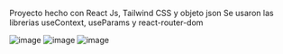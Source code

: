 Proyecto hecho con React Js, Tailwind CSS y objeto json
Se usaron las librerias useContext, useParams y react-router-dom

![image](https://github.com/Lautaro-Di-Salvo-Code/search-country/assets/140952562/7bb6aa94-5554-4972-a9ea-1b6f377e0da6)
![image](https://github.com/Lautaro-Di-Salvo-Code/search-country/assets/140952562/97587404-b697-4fa4-901d-9fb0c23d94a9)
![image](https://github.com/Lautaro-Di-Salvo-Code/search-country/assets/140952562/d194dfc2-7b6d-405f-a47d-8b7cd568ffc4)
